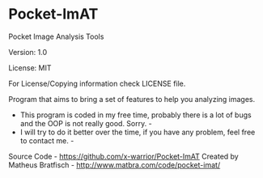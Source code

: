 Pocket-ImAT
===========

Pocket Image Analysis Tools

Version: 1.0

License: MIT

For License/Copying information check LICENSE file.

Program that aims to bring a set of features to help you analyzing images.

- This program is coded in my free time, probably there is a lot of bugs and the OOP is not really good. Sorry. - 
- I will try to do it better over the time, if you have any problem, feel free to contact me. -

Source Code - https://github.com/x-warrior/Pocket-ImAT
Created by Matheus Bratfisch - http://www.matbra.com/code/pocket-imat/

